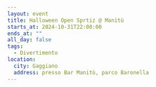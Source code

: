 ```yaml
---
layout: event
title: Halloween Open Sprtiz @ Manitù
starts_at: 2024-10-31T22:00:00
ends_at: ""
all_day: false
tags:
  - Divertimento
location:
  city: Gaggiano
  address: presso Bar Manitù, parco Baronella
---
```

